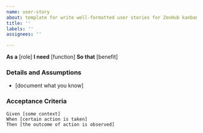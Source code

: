 ```yaml
---
name: user-story
about: template for write well-formatted user stories for ZenHub kanban board
title: ''
labels: ''
assignees: ''

---
```


**As a** [role]
**I need** [function]
**So that** [benefit]


### Details and Assumptions
 * [document what you know]


### Acceptance Criteria
```gherkin
Given [some context]
When [certain action is taken]
Then [the outcome of action is observed]
```

